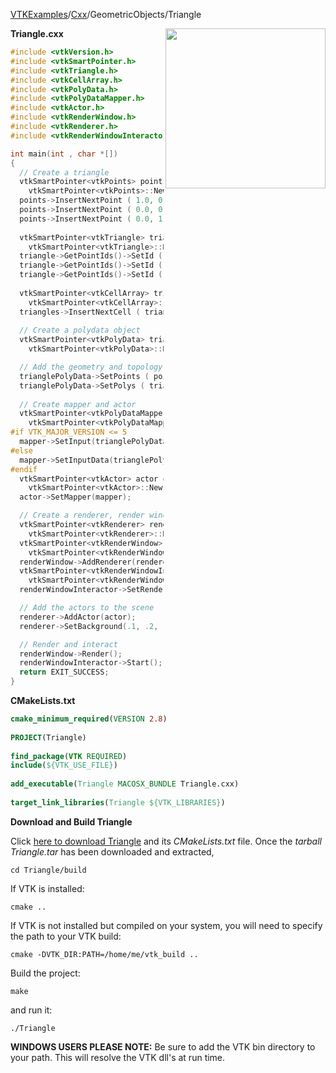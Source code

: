 [VTKExamples](Home)/[Cxx](Cxx)/GeometricObjects/Triangle

<img align="right" src="https://github.com/lorensen/VTKExamples/raw/master/Testing/Baseline/GeometricObjects/TestTriangle.png" width="256" />

**Triangle.cxx**
```c++
#include <vtkVersion.h>
#include <vtkSmartPointer.h>
#include <vtkTriangle.h>
#include <vtkCellArray.h>
#include <vtkPolyData.h>
#include <vtkPolyDataMapper.h>
#include <vtkActor.h>
#include <vtkRenderWindow.h>
#include <vtkRenderer.h>
#include <vtkRenderWindowInteractor.h>

int main(int , char *[])
{
  // Create a triangle
  vtkSmartPointer<vtkPoints> points =
    vtkSmartPointer<vtkPoints>::New();
  points->InsertNextPoint ( 1.0, 0.0, 0.0 );
  points->InsertNextPoint ( 0.0, 0.0, 0.0 );
  points->InsertNextPoint ( 0.0, 1.0, 0.0 );
  
  vtkSmartPointer<vtkTriangle> triangle =
    vtkSmartPointer<vtkTriangle>::New();
  triangle->GetPointIds()->SetId ( 0, 0 );
  triangle->GetPointIds()->SetId ( 1, 1 );
  triangle->GetPointIds()->SetId ( 2, 2 );
  
  vtkSmartPointer<vtkCellArray> triangles =
    vtkSmartPointer<vtkCellArray>::New();
  triangles->InsertNextCell ( triangle );
  
  // Create a polydata object
  vtkSmartPointer<vtkPolyData> trianglePolyData =
    vtkSmartPointer<vtkPolyData>::New();

  // Add the geometry and topology to the polydata
  trianglePolyData->SetPoints ( points );
  trianglePolyData->SetPolys ( triangles );
  
  // Create mapper and actor
  vtkSmartPointer<vtkPolyDataMapper> mapper =
    vtkSmartPointer<vtkPolyDataMapper>::New();
#if VTK_MAJOR_VERSION <= 5
  mapper->SetInput(trianglePolyData);
#else
  mapper->SetInputData(trianglePolyData);
#endif
  vtkSmartPointer<vtkActor> actor =
    vtkSmartPointer<vtkActor>::New();
  actor->SetMapper(mapper);

  // Create a renderer, render window, and an interactor
  vtkSmartPointer<vtkRenderer> renderer =
    vtkSmartPointer<vtkRenderer>::New();
  vtkSmartPointer<vtkRenderWindow> renderWindow =
    vtkSmartPointer<vtkRenderWindow>::New();
  renderWindow->AddRenderer(renderer);
  vtkSmartPointer<vtkRenderWindowInteractor> renderWindowInteractor =
    vtkSmartPointer<vtkRenderWindowInteractor>::New();
  renderWindowInteractor->SetRenderWindow(renderWindow);

  // Add the actors to the scene
  renderer->AddActor(actor);
  renderer->SetBackground(.1, .2, .4); // Background color dark blue

  // Render and interact
  renderWindow->Render();
  renderWindowInteractor->Start();
  return EXIT_SUCCESS;
}
```
**CMakeLists.txt**
```cmake
cmake_minimum_required(VERSION 2.8)
 
PROJECT(Triangle)
 
find_package(VTK REQUIRED)
include(${VTK_USE_FILE})
 
add_executable(Triangle MACOSX_BUNDLE Triangle.cxx)
 
target_link_libraries(Triangle ${VTK_LIBRARIES})
```

**Download and Build Triangle**

Click [here to download Triangle](https://github.com/lorensen/VTKWikiExamplesTarballs/raw/master/Triangle.tar) and its *CMakeLists.txt* file.
Once the *tarball Triangle.tar* has been downloaded and extracted,
```
cd Triangle/build 
```
If VTK is installed:
```
cmake ..
```
If VTK is not installed but compiled on your system, you will need to specify the path to your VTK build:
```
cmake -DVTK_DIR:PATH=/home/me/vtk_build ..
```
Build the project:
```
make
```
and run it:
```
./Triangle
```
**WINDOWS USERS PLEASE NOTE:** Be sure to add the VTK bin directory to your path. This will resolve the VTK dll's at run time.

